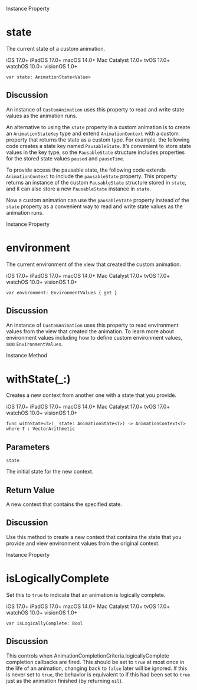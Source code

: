 Instance Property

# state

The current state of a custom animation.

iOS 17.0+  iPadOS 17.0+  macOS 14.0+  Mac Catalyst 17.0+  tvOS 17.0+  watchOS
10.0+  visionOS 1.0+

    
    
    var state: AnimationState<Value>

## Discussion

An instance of `CustomAnimation` uses this property to read and write state
values as the animation runs.

An alternative to using the `state` property in a custom animation is to
create an `AnimationStateKey` type and extend `AnimationContext` with a custom
property that returns the state as a custom type. For example, the following
code creates a state key named `PausableState`. It’s convenient to store state
values in the key type, so the `PausableState` structure includes properties
for the stored state values `paused` and `pauseTime`.

To provide access the pausable state, the following code extends
`AnimationContext` to include the `pausableState` property. This property
returns an instance of the custom `PausableState` structure stored in `state`,
and it can also store a new `PausableState` instance in `state`.

Now a custom animation can use the `pausableState` property instead of the
`state` property as a convenient way to read and write state values as the
animation runs.

Instance Property

# environment

The current environment of the view that created the custom animation.

iOS 17.0+  iPadOS 17.0+  macOS 14.0+  Mac Catalyst 17.0+  tvOS 17.0+  watchOS
10.0+  visionOS 1.0+

    
    
    var environment: EnvironmentValues { get }

## Discussion

An instance of `CustomAnimation` uses this property to read environment values
from the view that created the animation. To learn more about environment
values including how to define custom environment values, see
`EnvironmentValues`.

Instance Method

# withState(_:)

Creates a new context from another one with a state that you provide.

iOS 17.0+  iPadOS 17.0+  macOS 14.0+  Mac Catalyst 17.0+  tvOS 17.0+  watchOS
10.0+  visionOS 1.0+

    
    
    func withState<T>(_ state: AnimationState<T>) -> AnimationContext<T> where T : VectorArithmetic

##  Parameters

`state`

    

The initial state for the new context.

## Return Value

A new context that contains the specified state.

## Discussion

Use this method to create a new context that contains the state that you
provide and view environment values from the original context.

Instance Property

# isLogicallyComplete

Set this to `true` to indicate that an animation is logically complete.

iOS 17.0+  iPadOS 17.0+  macOS 14.0+  Mac Catalyst 17.0+  tvOS 17.0+  watchOS
10.0+  visionOS 1.0+

    
    
    var isLogicallyComplete: Bool

## Discussion

This controls when AnimationCompletionCriteria.logicallyComplete completion
callbacks are fired. This should be set to `true` at most once in the life of
an animation, changing back to `false` later will be ignored. If this is never
set to `true`, the behavior is equivalent to if this had been set to `true`
just as the animation finished (by returning `nil`).

